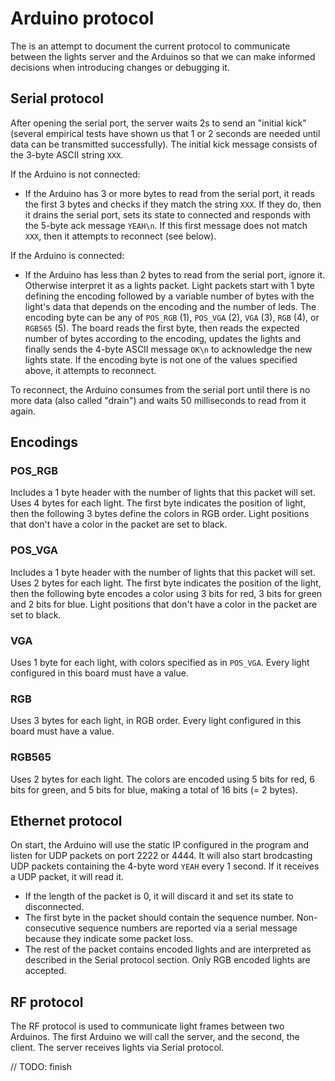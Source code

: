 Arduino protocol
================

The is an attempt to document the current protocol to communicate between the lights server and the Arduinos so that we can make informed decisions when introducing changes or debugging it.

## Serial protocol

After opening the serial port, the server waits 2s to send an "initial kick" (several empirical tests have shown us that 1 or 2 seconds are needed until data can be transmitted successfully). The initial kick message consists of the 3-byte ASCII string `XXX`.

If the Arduino is not connected:

 - If the Arduino has 3 or more bytes to read from the serial port, it reads the first 3 bytes and checks if they match the string `XXX`. If they do, then it drains the serial port, sets its state to connected and responds with the 5-byte ack message `YEAH\n`. If this first message does not match `XXX`, then it attempts to reconnect (see below).

If the Arduino is connected:

 - If the Arduino has less than 2 bytes to read from the serial port, ignore it. Otherwise interpret it as a lights packet. Light packets start with 1 byte defining the encoding followed by a variable number of bytes with the light's data that depends on the encoding and the number of leds. The encoding byte can be any of `POS_RGB` (1), `POS_VGA` (2), `VGA` (3), `RGB` (4), or `RGB565` (5). The board reads the first byte, then reads the expected number of bytes according to the encoding, updates the lights and finally sends the 4-byte ASCII message `OK\n` to acknowledge the new lights state. If the encoding byte is not one of the values specified above, it attempts to reconnect.

To reconnect, the Arduino consumes from the serial port until there is no more data (also called "drain") and waits 50 milliseconds to read from it again.

## Encodings

### POS_RGB

Includes a 1 byte header with the number of lights that this packet will set. Uses 4 bytes for each light. The first byte indicates the position of light, then the following 3 bytes define the colors in RGB order. Light positions that don't have a color in the packet are set to black.

### POS_VGA

Includes a 1 byte header with the number of lights that this packet will set. Uses 2 bytes for each light. The first byte indicates the position of the light, then the following byte encodes a color using 3 bits for red, 3 bits for green and 2 bits for blue. Light positions that don't have a color in the packet are set to black.

### VGA

Uses 1 byte for each light, with colors specified as in `POS_VGA`. Every light configured in this board must have a value.

### RGB

Uses 3 bytes for each light, in RGB order. Every light configured in this board must have a value.

### RGB565

Uses 2 bytes for each light. The colors are encoded using 5 bits for red, 6 bits for green, and 5 bits for blue, making a total of 16 bits (= 2 bytes).

## Ethernet protocol

On start, the Arduino will use the static IP configured in the program and listen for UDP packets on port 2222 or 4444. It will also start brodcasting UDP packets containing the 4-byte word `YEAH`  every 1 second. If it receives a UDP packet, it will read it.

 - If the length of the packet is 0, it will discard it and set its state to disconnected.
 - The first byte in the packet should contain the sequence number. Non-consecutive sequence numbers are reported via a serial message because they indicate some packet loss.
 - The rest of the packet contains encoded lights and are interpreted as described in the Serial protocol section. Only RGB encoded lights are accepted.

## RF protocol

The RF protocol is used to communicate light frames between two Arduinos. The first Arduino we will call the server, and the second, the client. The server receives lights via Serial protocol.

// TODO: finish
